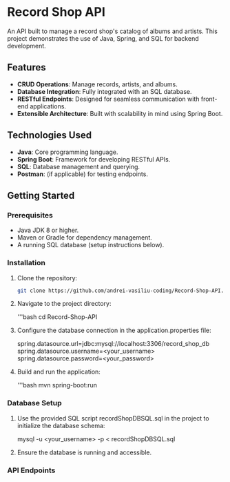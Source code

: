 # Record Shop API

An API built to manage a record shop's catalog of albums and artists. This project demonstrates the use of Java, Spring, and SQL for backend development.

## Features

- **CRUD Operations**: Manage records, artists, and albums.
- **Database Integration**: Fully integrated with an SQL database.
- **RESTful Endpoints**: Designed for seamless communication with front-end applications.
- **Extensible Architecture**: Built with scalability in mind using Spring Boot.

## Technologies Used

- **Java**: Core programming language.
- **Spring Boot**: Framework for developing RESTful APIs.
- **SQL**: Database management and querying.
- **Postman**: (if applicable) for testing endpoints.

## Getting Started

### Prerequisites

- Java JDK 8 or higher.
- Maven or Gradle for dependency management.
- A running SQL database (setup instructions below).

### Installation

1. Clone the repository:

   ```bash
   git clone https://github.com/andrei-vasiliu-coding/Record-Shop-API.git

2. Navigate to the project directory:

   '''bash
   cd Record-Shop-API

3. Configure the database connection in the application.properties file:

   spring.datasource.url=jdbc:mysql://localhost:3306/record_shop_db
   spring.datasource.username=<your_username>
   spring.datasource.password=<your_password>

4. Build and run the application:

   '''bash
   mvn spring-boot:run

### Database Setup

1. Use the provided SQL script recordShopDBSQL.sql in the project to initialize the database schema:

   mysql -u <your_username> -p < recordShopDBSQL.sql

2. Ensure the database is running and accessible.

### API Endpoints
